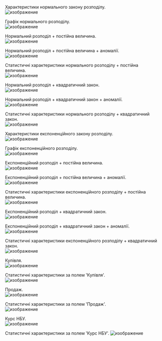 Характеристики нормального закону розподілу.<br>
![изображение](https://github.com/user-attachments/assets/2699b59d-32f7-44b8-a06d-0111dd53e0ed)

Графік нормального розподілу.<br>
![изображение](https://github.com/user-attachments/assets/ea024ea4-f0ce-407f-bd7c-ab94b5502901)

Нормальний розподіл + постійна величина.<br>
![изображение](https://github.com/user-attachments/assets/18d56c2b-8b05-4309-b266-61879fe85459)

Нормальний розподіл + постійна величина + аномалії.<br>
![изображение](https://github.com/user-attachments/assets/0cf292a9-aee6-4749-b57b-4b6ad9b0cf7a)

Статистичні характеристики нормального розподілу + постійна величина.<br>
![изображение](https://github.com/user-attachments/assets/7034edec-dd32-45a8-be26-4f28e8829e1d)

Нормальний розподіл + квадратичний закон.<br>
![изображение](https://github.com/user-attachments/assets/b087ee5c-1adf-449d-bf4a-90bb4155f03c)

Нормальний розподіл + квадратичний закон + аномалії.<br>
![изображение](https://github.com/user-attachments/assets/eb8a5f38-00f7-422e-8e4d-9dfd586583fe)

Статистичні характеристики нормального розподілу + квадратичний закон.<br>
![изображение](https://github.com/user-attachments/assets/33c66192-9f5a-424a-91a0-bd8705732555)

Характеристики експоненційного закону розподілу.<br>
![изображение](https://github.com/user-attachments/assets/e91a6468-1892-4be7-ac2c-d7596cfc31ef)

Графік експоненційного розподілу.<br>
![изображение](https://github.com/user-attachments/assets/91d3d20b-9374-41f5-bf79-2ed435652bb8)

Експоненційний розподіл + постійна величина.<br>
![изображение](https://github.com/user-attachments/assets/7739db4d-831b-4b15-a2eb-552e0e546ede)

Експоненційний розподіл + постійна величина + аномалії.<br>
![изображение](https://github.com/user-attachments/assets/9a3769c4-5a36-40d7-8f76-d4b78029e82f)

Статистичні характеристики експоненційного розподілу + постійна величина.<br>
![изображение](https://github.com/user-attachments/assets/77356670-b357-4fb3-a678-9bcb4e6d4ac2)

Експоненційний розподіл + квадратичний закон.<br>
![изображение](https://github.com/user-attachments/assets/4a037a93-0964-42e9-8f32-43127c886487)

Експоненційний розподіл + квадратичний закон + аномалії.<br>
![изображение](https://github.com/user-attachments/assets/ff233d3f-fcf1-4022-a052-8bc7f4bea873)

Статистичні характеристики експоненційного розподілу + квадратичний закон.<br>
![изображение](https://github.com/user-attachments/assets/a98e86eb-4e10-4f87-a82f-cc8db42e0e0b)

Купівля.<br>
![изображение](https://github.com/user-attachments/assets/c29ffccf-376d-49b6-8da0-b9d69816d899)

Статистичні характеристики за полем 'Купівля'.<br>
![изображение](https://github.com/user-attachments/assets/3e6f5ce8-da8a-45e6-bffb-f3f9147b6040)

Продаж.<br>
![изображение](https://github.com/user-attachments/assets/b94abc62-817e-4877-8cfe-02b5573afb9a)

Статистичні характеристики за полем 'Продаж'.<br>
![изображение](https://github.com/user-attachments/assets/3169e904-d37c-4575-a3d3-82fe6a0156e0)

Курс НБУ.    
![изображение](https://github.com/user-attachments/assets/d8a00619-6eed-404d-b92b-1da3473153b4)

Статистичні характеристики за полем 'Курс НБУ'.
![изображение](https://github.com/user-attachments/assets/b71214d7-953d-4891-8d36-784bf847ee09)
